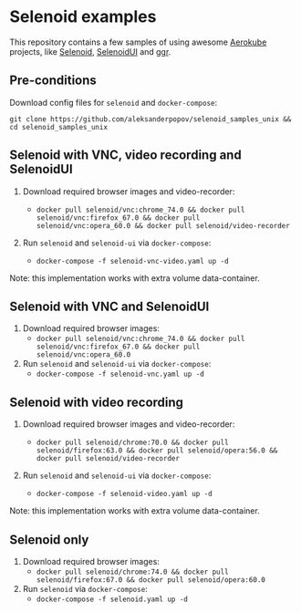 # Selenoid examples
This repository contains a few samples of using awesome [Aerokube](https://github.com/aerokube) projects, like [Selenoid](https://github.com/aerokube/selenoid), [SelenoidUI](https://github.com/aerokube/selenoid-ui) and [ggr](https://github.com/aerokube/ggr).


## Pre-conditions

Download config files for `selenoid` and `docker-compose`:

`git clone https://github.com/aleksanderpopov/selenoid_samples_unix && cd selenoid_samples_unix`


## Selenoid with VNC, video recording and SelenoidUI

1. Download required browser images and video-recorder:
    - `docker pull selenoid/vnc:chrome_74.0 && docker pull selenoid/vnc:firefox_67.0 && docker pull selenoid/vnc:opera_60.0 && docker pull selenoid/video-recorder`

2. Run `selenoid` and `selenoid-ui` via `docker-compose`:
    - `docker-compose -f selenoid-vnc-video.yaml up -d`

Note: this implementation works with extra volume data-container.


## Selenoid with VNC and SelenoidUI

1. Download required browser images:
    - `docker pull selenoid/vnc:chrome_74.0 && docker pull selenoid/vnc:firefox_67.0 && docker pull selenoid/vnc:opera_60.0`
2. Run `selenoid` and `selenoid-ui` via `docker-compose`:
    - `docker-compose -f selenoid-vnc.yaml up -d`


## Selenoid with video recording

1. Download required browser images and video-recorder:
    - `docker pull selenoid/chrome:70.0 && docker pull selenoid/firefox:63.0 && docker pull selenoid/opera:56.0 && docker pull selenoid/video-recorder`

2. Run `selenoid` and `selenoid-ui` via `docker-compose`:
    - `docker-compose -f selenoid-video.yaml up -d`

Note: this implementation works with extra volume data-container.


## Selenoid only

1. Download required browser images:
    - `docker pull selenoid/chrome:74.0 && docker pull selenoid/firefox:67.0 && docker pull selenoid/opera:60.0`
2. Run `selenoid` via `docker-compose`:
    - `docker-compose -f selenoid.yaml up -d`
